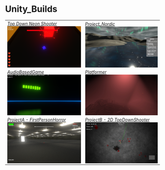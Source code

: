 # Unity_Builds
 
|  |  |
| ------------- | ------------- |
| _[Top Down Neon Shooter](https://github.com/MarcelvanDuijnDev/Unity_Builds/tree/main/Top%20Down%20Neon%20Shooter)_<br/><a href="https://github.com/MarcelvanDuijnDev/Unity_Builds/tree/main/Top%20Down%20Neon%20Shooter"><img align="center" width="500px" src="https://raw.githubusercontent.com/MarcelvanDuijnDev/Unity_Builds/main/OtherFiles/ScreenShot_TopDownNeonShooter_1.png"></a> | _[Project_Nordic](https://github.com/MarcelvanDuijnDev/Unity_Builds/tree/main/Project_Nordic)_<br/><a href="https://github.com/MarcelvanDuijnDev/Unity_Builds/tree/main/Project_Nordic"><img align="center" width="500px" src="https://raw.githubusercontent.com/MarcelvanDuijnDev/Unity_Builds/main/OtherFiles/ScreenShot_Project_Nordic_1.jpg"></a> |
| _[AudioBasedGame](https://github.com/MarcelvanDuijnDev/Unity_Builds/tree/main/AudioBasedGame)_<br/><a href="https://github.com/MarcelvanDuijnDev/Unity_Builds/tree/main/AudioBasedGame"><img align="center"  width="500px" src="https://raw.githubusercontent.com/MarcelvanDuijnDev/Unity_Builds/main/OtherFiles/ScreenShot_AudioBasedGame_1.png"></a> | _[Platformer](https://github.com/MarcelvanDuijnDev/Unity_Builds/tree/main/Platformer)_<br/><a href="https://github.com/MarcelvanDuijnDev/Unity_Builds/tree/main/Platformer"><img align="center" width="500px" src="https://raw.githubusercontent.com/MarcelvanDuijnDev/Unity_Builds/main/OtherFiles/ScreenShot_Platformer_1.jpg"></a> |
| _[ProjectA - FirstPersonHorror](https://github.com/MarcelvanDuijnDev/Unity_Builds/tree/main/ProjectA%20-%20FirstPersonHorror)_<br/><a href="https://github.com/MarcelvanDuijnDev/Unity_Builds/tree/main/ProjectA%20-%20FirstPersonHorror"><img align="center" width="500px" src="https://raw.githubusercontent.com/MarcelvanDuijnDev/Unity_Builds/main/OtherFiles/ScreenShot_ProjectA_1.png"></a> | _[ProjectB - 2D TopDownShooter](https://github.com/MarcelvanDuijnDev/Unity_Builds/tree/main/ProjectB%20-%202D%20TopDownShooter)_<br/><a href="https://github.com/MarcelvanDuijnDev/Unity_Builds/tree/main/ProjectB%20-%202D%20TopDownShooter"><img align="center" width="500px" src="https://raw.githubusercontent.com/MarcelvanDuijnDev/Unity_Builds/main/OtherFiles/ScreenShot_ProjectB_1.jpg"></a> |

